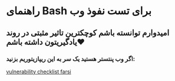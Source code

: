 # راهنمای Bash برای تست نفوذ وب

## امیدوارم توانسته باشم کوچکترین تاثیر مثبتی در روند یادگیریتون داشته باشم❤️

### اگر وب پنتستر هستید یک سر به این ریپازیتوریم بزنید:
[vulnerability checklist farsi](https://github.com/galaxy-sc/vulnerability-Checklist-farsi)
